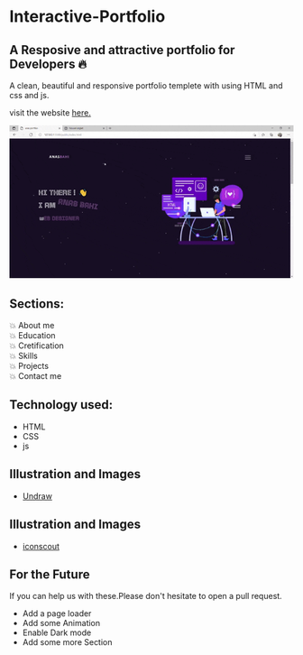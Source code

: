 # Interactive-Portfolio 

## A Resposive and attractive portfolio for Developers 🔥
A clean, beautiful and responsive portfolio templete with using  HTML and css and js.

visit the website [here.](https://anassfresco.github.io/portfilio/)


![ezgif com-optimize](https://github.com/anassfresco/portfilio/blob/main/Image/anas%20portfilio%20et%201%20page%20suppl%C3%A9mentaire%20-%20Travail%20%E2%80%93%20Microsoft_%20Edge%202021-07-13%2020-48-57.gif)

## Sections:
💥 About me\
💥 Education\
💥 Cretification\
💥 Skills\
💥 Projects\
💥 Contact me

## Technology used:
- HTML
- CSS
- js

## Illustration and Images
- [Undraw](https://undraw.co/)

## Illustration and Images
- [iconscout](https://iconscout.com/unicons)

## For the Future

If you can help us with these.Please don't hesitate to open a pull request.
- Add a page loader
- Add some Animation
- Enable Dark mode
- Add some more Section


